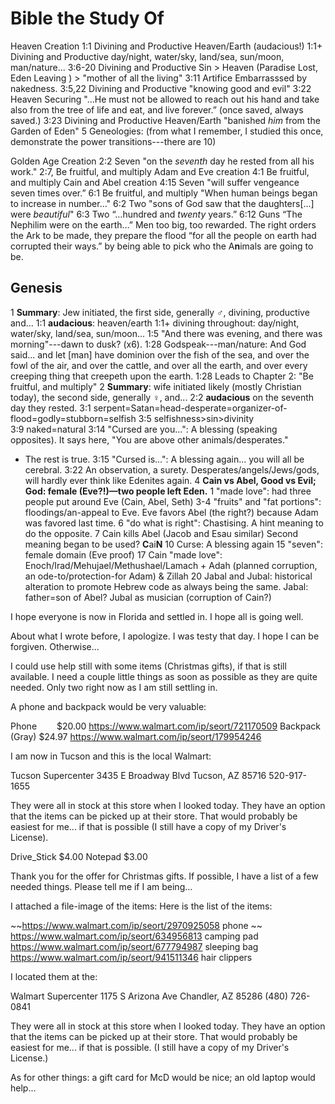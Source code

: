 # Bible the Study Of

Heaven Creation
1:1     Divining and Productive     Heaven/Earth (audacious!)
1:1+    Divining and Productive     day/night, water/sky, land/sea, sun/moon, man/nature...
3:6-20  Divining and Productive     Sin > Heaven (Paradise Lost, Eden Leaving ) > 
                                    "mother of all the living"
3:11    Artifice                    Embarrasssed by nakedness.
3:5,22  Divining and Productive     "knowing good and evil"
3:22    Heaven Securing             "...He must not be allowed to reach out his hand and take
                                    also from the tree of life and eat, and live forever.”
                                    (once saved, always saved.)
3:23    Divining and Productive     Heaven/Earth "banished *him* from the Garden of Eden"
5                                   Geneologies: (from what I remember, I studied this once, demonstrate the power transitions---there are 10)

Golden Age Creation
2:2     Seven                       "on the *seventh* day he rested from all his work."
2:7,    Be fruitful, and multiply   Adam and Eve creation
4:1     Be fruitful, and multiply   Cain and Abel creation
4:15    Seven                       "will suffer vengeance seven times over.”
6:1     Be fruitful, and multiply   "When human beings began to increase in number…"
6:2     Two                         "sons of God saw that the daughters[…] were *beautiful*"
6:3     Two                         “…hundred and *twenty* years.”
6:12    Guns                        “The Nephilim were on the earth…” Men too big, too
                                    rewarded. The right orders the Ark to be made, they prepare the flood “for all the people on earth had corrupted their ways.” by being able to pick who the A**n**imals are going to be.

## Genesis

1     **Summary**: Jew initiated, the first side, generally ♂, divining, productive and...
1:1   **audacious**: heaven/earth
1:1+  divining throughout: day/night, water/sky, land/sea, sun/moon...
1:5   "And there was evening, and there was morning"---dawn to dusk? (x6).
1:28  Godspeak---man/nature: And God said... and let [man] have dominion over the fish of the sea, and over the fowl of the air, and over the cattle, and over all the earth, and over every creeping thing that creepeth upon the earth.
1:28  Leads to Chapter 2: "Be fruitful, and multiply"
2     **Summary**: wife initiated likely (mostly Christian today), the second side, generally ♀, and...
2:2   **audacious** on the seventh day they rested.
3:1   serpent=Satan=head-desperate=organizer-of-flood=godly=stubborn=selfish
3:5   selfishness\>sin\>divinity\
3:9   naked=natural
3:14  "Cursed are you...": A blessing (speaking opposites). It says here, "You are above other animals/desperates."
  *  The rest is true.
3:15  "Cursed is...": A blessing again... you will all be cerebral.
3:22  An observation, a surety. Desperates/angels/Jews/gods, will hardly ever think like Edenites again.
4     **Cain vs Abel, Good vs Evil; God: female (Eve?!)—two people left Eden.**
  1   "made love": had three people put around Eve (Cain, Abel, Seth)
  3-4 "fruits" and "fat portions": floodings/an-appeal to Eve. Eve favors Abel (the right?) because Adam was favored last time.
  6   "do what is right": Chastising. A hint meaning to do the opposite.
  7   Cain kills Abel (Jacob and Esau similar)
      Second meaning began to be used? **C**ai**N**
  10  Curse: A blessing again
  15  "seven": female domain (Eve proof)
  17  Cain "made love": Enoch/Irad/Mehujael/Methushael/Lamach + Adah (planned corruption, an ode-to/protection-for Adam) & Zillah
  20 Jabal and Jubal: historical alteration to promote Hebrew code as always being the same.
    Jabal: father=son of Abel?
    Jubal as musician (corruption of Cain?)


I hope everyone is now in Florida and settled in. I hope all is going well.

About what I wrote before, I apologize. I was testy that day. I hope I can be forgiven. Otherwise...

I could use help still with some items (Christmas gifts), if that is still available. I need a couple little things as soon as possible as they are quite needed. Only two right now as I am still settling in.

A phone and backpack would be very valuable:

Phone             $20.00    https://www.walmart.com/ip/seort/721170509
Backpack (Gray)   $24.97    https://www.walmart.com/ip/seort/179954246

I am now in Tucson and this is the local Walmart:

Tucson Supercenter
3435 E Broadway Blvd
Tucson, AZ 85716
520-917-1655

They were all in stock at this store when I looked today. They have an option that the items can be picked up at their store. That would probably be easiest for me... if that is possible (I still have a copy of my Driver's License).


Drive_Stick   $4.00 
Notepad       $3.00 

Thank you for the offer for Christmas gifts. If possible, I have a list of a few needed things. Please tell me if I am being... 
 
I attached a file-image of the items: Here is the list of the items: 
 
~~https://www.walmart.com/ip/seort/2970925058   phone ~~ 
  https://www.walmart.com/ip/seort/634956813    camping pad
  https://www.walmart.com/ip/seort/677794987    sleeping bag
  https://www.walmart.com/ip/seort/941511346    hair clippers
 
I located them at the:
 
Walmart Supercenter 
1175 S Arizona Ave 
Chandler, AZ 85286 
(480) 726-0841 
 
They were all in stock at this store when I looked today. They have an option that the items can be picked up at their store. That would probably be easiest for me... if that is possible. (I still have a copy of my Driver's License.) 
 
As for other things: a gift card for McD would be nice; an old laptop would help... 
 
